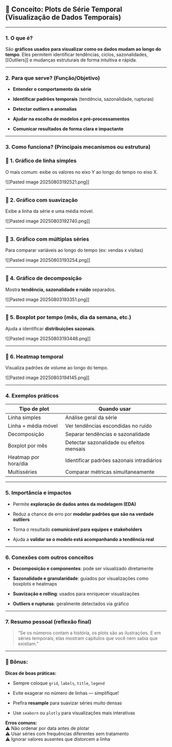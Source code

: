 ## 🧩 Conceito: **Plots de Série Temporal (Visualização de Dados Temporais)**

---

### 1. **O que é?**

São **gráficos usados para visualizar como os dados mudam ao longo do tempo**. Eles permitem identificar tendências, ciclos, sazonalidades, [[Outliers]] e mudanças estruturais de forma intuitiva e rápida.

---

### 2. **Para que serve? (Função/Objetivo)**

- **Entender o comportamento da série**
    
- **Identificar padrões temporais** (tendência, sazonalidade, rupturas)
    
- **Detectar outliers e anomalias**
    
- **Ajudar na escolha de modelos e pré-processamentos**
    
- **Comunicar resultados de forma clara e impactante**
    

---

### 3. **Como funciona? (Principais mecanismos ou estrutura)**

### 🔹 1. **Gráfico de linha simples**

O mais comum: exibe os valores no eixo Y ao longo do tempo no eixo X.

![[Pasted image 20250803192521.png]]

---

### 🔹 2. **Gráfico com suavização**

Exibe a linha da série e uma média móvel.

![[Pasted image 20250803192740.png]]

---

### 🔹 3. **Gráfico com múltiplas séries**

Para comparar variáveis ao longo do tempo (ex: vendas x visitas)

![[Pasted image 20250803193254.png]]

---

### 🔹 4. **Gráfico de decomposição**

Mostra **tendência, sazonalidade e ruído** separados.

![[Pasted image 20250803193351.png]]

---

### 🔹 5. **Boxplot por tempo (mês, dia da semana, etc.)**

Ajuda a identificar **distribuições sazonais**.

![[Pasted image 20250803193448.png]]

---

### 🔹 6. **Heatmap temporal**

Visualiza padrões de volume ao longo do tempo.

![[Pasted image 20250803194145.png]]

---

### 4. **Exemplos práticos**

| Tipo de plot         | Quando usar                               |
| -------------------- | ----------------------------------------- |
| Linha simples        | Análise geral da série                    |
| Linha + média móvel  | Ver tendências escondidas no ruído        |
| Decomposição         | Separar tendências e sazonalidade         |
| Boxplot por mês      | Detectar sazonalidade ou efeitos mensais  |
| Heatmap por hora/dia | Identificar padrões sazonais intradiários |
| Multisséries         | Comparar métricas simultaneamente         |

---

### 5. **Importância e impactos**

- Permite **exploração de dados antes da modelagem (EDA)**
    
- Reduz a chance de erro por **modelar padrões que são na verdade outliers**
    
- Torna o resultado **comunicável para equipes e stakeholders**
    
- Ajuda a **validar se o modelo está acompanhando a tendência real**
    

---

### 6. **Conexões com outros conceitos**

- **Decomposição e componentes**: pode ser visualizado diretamente
    
- **Sazonalidade e granularidade**: guiados por visualizações como boxplots e heatmaps
    
- **Suavização e rolling**: usados para enriquecer visualizações
    
- **Outliers e rupturas**: geralmente detectados via gráfico
    

---

### 7. **Resumo pessoal (reflexão final)**

> “Se os números contam a história, os plots são as ilustrações. E em séries temporais, elas mostram capítulos que você nem sabia que existiam.”

---

### 🧠 Bônus:

**Dicas de boas práticas:**

- Sempre coloque `grid`, `labels`, `title`, `legend`
    
- Evite exagerar no número de linhas — simplifique!
    
- Prefira **resample** para suavizar séries muito densas
    
- Use `seaborn` ou `plotly` para visualizações mais interativas
    

**Erros comuns:**  
⚠️ Não ordenar por data antes de plotar  
⚠️ Usar séries com frequências diferentes sem tratamento  
⚠️ Ignorar valores ausentes que distorcem a linha